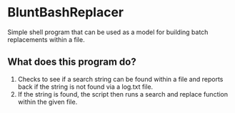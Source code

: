 # BluntBashReplacer
Simple shell program that can be used as a model for building batch replacements within a file.

## What does this program do?

1. Checks to see if a search string can be found within a file and reports back if the string is not found via a log.txt file.
2. If the string is found, the script then runs a search and replace function within the given file.
